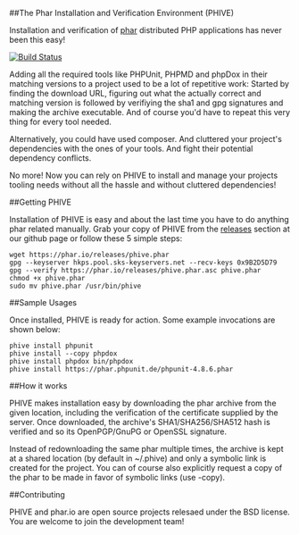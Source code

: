 
##The Phar Installation and Verification Environment (PHIVE) 

Installation and verification of [phar](http://php.net/phar) distributed PHP applications has never been this easy!

[![Build Status](https://travis-ci.org/phar-io/phive.svg?branch=master)](https://travis-ci.org/phar-io/phive)

Adding all the required tools like PHPUnit, PHPMD and phpDox in their matching versions to a project used to be a lot of
repetitive work: Started by finding the download URL, figuring out what the actually correct and matching version is
followed by verifiying the sha1 and gpg signatures and making the archive executable. And of course you'd have to repeat
this very thing for every tool needed.
 
Alternatively, you could have used composer. And cluttered your project's dependencies with the ones of your
tools. And fight their potential dependency conflicts. 

No more! Now you can rely on PHIVE to install and manage your projects tooling needs without all the hassle and without
cluttered dependencies!

##Getting PHIVE

Installation of PHIVE is easy and about the last time you have to do anything phar related manually.
Grab your copy of PHIVE from the [releases](https://github.com/phar-io/phive/releases) section at our github page or
follow these 5 simple steps:

    wget https://phar.io/releases/phive.phar
    gpg --keyserver hkps.pool.sks-keyservers.net --recv-keys 0x9B2D5D79
    gpg --verify https://phar.io/releases/phive.phar.asc phive.phar
    chmod +x phive.phar
    sudo mv phive.phar /usr/bin/phive


##Sample Usages

Once installed, PHIVE is ready for action. Some example invocations are shown below:
    
    phive install phpunit
    phive install --copy phpdox
    phive install phpdox bin/phpdox
    phive install https://phar.phpunit.de/phpunit-4.8.6.phar


##How it works

PHIVE makes installation easy by downloading the phar archive from the given location, including the verification of
the certificate supplied by the server. Once downloaded, the archive's SHA1/SHA256/SHA512 hash is verified and so its
OpenPGP/GnuPG or OpenSSL signature.

Instead of redownloading the same phar multiple times, the archive is kept at a shared location (by default in ~/.phive)
and only a symbolic link is created for the project. You can of course also explicitly request a copy of the phar to
be made in favor of symbolic links (use -copy).

##Contributing

PHIVE and phar.io are open source projects relesaed under the BSD license. You are welcome to join the development
team!  

